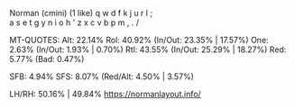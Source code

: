 Norman (cmini) (1 like)
  q w d f k  j u r l ;  
  a s e t g  y n i o h '
  z x c v b  p m , . /  

MT-QUOTES:
  Alt: 22.14%
  Rol: 40.92%   (In/Out: 23.35% | 17.57%)
  One:  2.63%   (In/Out:  1.93% |  0.70%)
  Rtl: 43.55%   (In/Out: 25.29% | 18.27%)
  Red:  5.77%   (Bad:     0.47%)

  SFB: 4.94%
  SFS: 8.07%    (Red/Alt: 4.50% | 3.57%)

  LH/RH: 50.16% | 49.84%
  https://normanlayout.info/
  